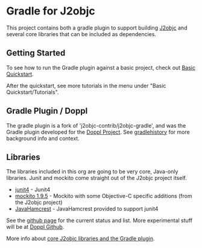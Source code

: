 # Gradle for J2objc

This project contains both a gradle plugin to support building [J2objc](https://developers.google.com/j2objc/) and
several core libraries that can be included as dependencies.

## Getting Started

To see how to run the Gradle plugin against a basic project, check out [Basic Quickstart](basicquickstart.html).

After the quickstart, see more tutorials in the menu under "Basic Quickstart/Tutorials".

## Gradle Plugin / Doppl

The gradle plugin is a fork of 'j2objc-contrib/j2objc-gradle',
and was the Gradle plugin developed for the [Doppl Project](https://doppllib.github.io/). See [gradlehistory](gradlehistory.html)
for more background info and context.

## Libraries

The libraries included in this org are going to be very core, Java-only libraries. Junit and mockito come straight out of the J2objc
project itself.

+ [junit4](https://github.com/j2objcgradle/junit4) - Junit4
+ [mockito 1.9.5](https://github.com/j2objcgradle/mockito) - Mockito with some Objective-C specific additions (from the J2objc project)
+ [JavaHamcrest](https://github.com/j2objcgradle/JavaHamcrest) - JavaHamcrest provided to support junit4

See the [github page](https://github.com/j2objcgradle) for the current status and list. More experimental stuff will be at
[Doppl Github](https://github.com/doppllib/).

More info about [core J2objc libraries and the Gradle plugin](gradleandj2objc.html).
